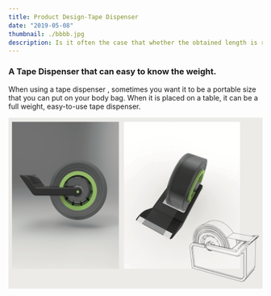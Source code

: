 ```yaml
---
title: Product Design-Tape Dispenser
date: "2019-05-08"
thumbnail: ./bbbb.jpg
description: Is it often the case that whether the obtained length is right when tearing the tape?
---
```


### A Tape Dispenser that can easy to know the weight.

When using a tape dispenser , sometimes you want it to be a portable size that you can put on your body bag. When it is placed on a table, it can be a full weight, easy-to-use
tape dispenser.

<div class="kg-card kg-image-card kg-width-full">

![Darkness](./BLACK_II_desktop-1.jpg)

</div>


